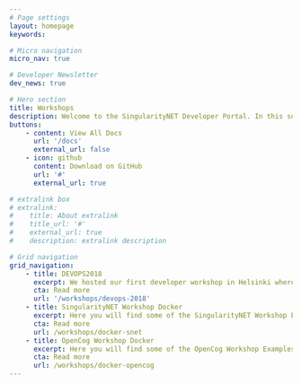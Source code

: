 ```yaml
---
# Page settings
layout: homepage
keywords:

# Micro navigation
micro_nav: true

# Developer Newsletter
dev_news: true

# Hero section
title: Workshops
description: Welcome to the SingularityNET Developer Portal. In this section, you will find any material you may need for our upcoming workshops. Please select the workshop you are attending and following the instructions to prepare for the workshop.
buttons:
    - content: View All Docs
      url: '/docs'
      external_url: false
    - icon: github
      content: Download on GitHub
      url: '#'
      external_url: true

# extralink box
# extralink:
#    title: About extralink
#    title_url: '#'
#    external_url: true
#    description: extralink description

# Grid navigation
grid_navigation:
    - title: DEVOPS2018
      excerpt: We hosted our first developer workshop in Helsinki where we introduced SingularityNET and OpenCog concepts in a hands-on workshop.
      cta: Read more
      url: '/workshops/devops-2018'
    - title: SingularityNET Workshop Docker
      excerpt: Here you will find some of the SingularityNET Workshop Examples as presented during DEVOPS2018
      cta: Read more
      url: /workshops/docker-snet
    - title: OpenCog Workshop Docker
      excerpt: Here you will find some of the OpenCog Workshop Examples as presented during DEVOPS2018
      cta: Read more
      url: /workshops/docker-opencog 
---
```

